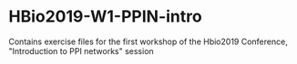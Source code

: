 # HBio2019-W1-PPIN-intro
Contains exercise files for the first workshop of the Hbio2019 Conference, "Introduction to PPI networks" session 
